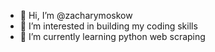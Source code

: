 - 👋 Hi, I’m @zacharymoskow
- 👀 I’m interested in building my coding skills
- 🌱 I’m currently learning python web scraping

<!---
zacharymoskow/zacharymoskow is a ✨ special ✨ repository because its `README.md` (this file) appears on your GitHub profile.
You can click the Preview link to take a look at your changes.
--->
